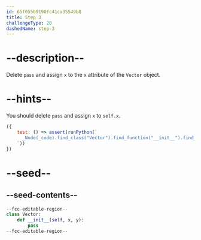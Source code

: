 ```yaml
---
id: 65f055b9190fc41ca35549b8
title: Step 3
challengeType: 20
dashedName: step-3
---
```


# --description--

Delete `pass` and assign `x` to the `x` attribute of the `Vector` object.

# --hints--

You should delete `pass` and assign `x` to `self.x`.

```js
({
    test: () => assert(runPython(`
      _Node(_code).find_class("Vector").find_function("__init__").find_body().is_equivalent("self.x = x")
    `))
})
```

# --seed--

## --seed-contents--

```py
--fcc-editable-region--
class Vector:
    def __init__(self, x, y):
        pass
--fcc-editable-region--
```
